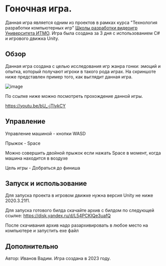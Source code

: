 # Гоночная игра.
Данная игра является одним из проектов в рамках курса "Технология разработки компьютерных игр" [Школы разработки видеоигр Университета ИТМО](https://itmo.games/). Игра была создана за 3 дня с использованием С# и игрового движка Unity.

## Обзор
Данная игра создана с целью исследования игр жанра гонки: эмоций и опытка, который получают игроки в такого рода играх. На скриншоте ниже представлен пример того, как выглядит данная игра.

![image](https://github.com/user-attachments/assets/9d839ecf-b995-4444-8a28-55c54b913a42)

По ссылке ниже можно посмотреть прохождение данной игры.

https://youtu.be/bU_-jTIykCY

## Управление
Управление машиной - кнопки WASD

Прыжок - Space

Можно совершить двойной прыжок если нажать Space в момент, когда машина находится в воздухе

Цель игры - Добраться до финиша


## Запуск и использование
Для запуска проекта в игровом движке нужна версия Unity не ниже 2020.3.21f1.

Для запуска готового билда скачайте архив с билдом по следующей ссылке: https://disk.yandex.ru/d/L54PCKIQe3uafQ

После скачивания архив надо разархивировать в любое место на компьютере и запустить exe файл

## Дополнительно
Автор: Иванов Вадим. Игра создана в 2023 году.

